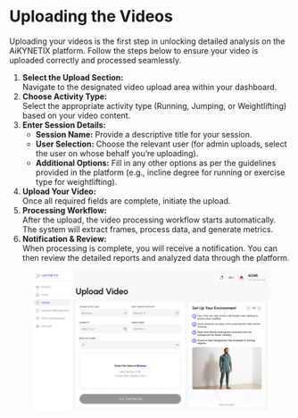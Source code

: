 # Uploading the Videos

Uploading your videos is the first step in unlocking detailed analysis on the AiKYNETIX platform. Follow the steps below to ensure your video is uploaded correctly and processed seamlessly.

1. **Select the Upload Section:**\
   Navigate to the designated video upload area within your dashboard.
2. **Choose Activity Type:**\
   Select the appropriate activity type (Running, Jumping, or Weightlifting) based on your video content.
3. **Enter Session Details:**
   * **Session Name:** Provide a descriptive title for your session.
   * **User Selection:** Choose the relevant user (for admin uploads, select the user on whose behalf you’re uploading).
   * **Additional Options:** Fill in any other options as per the guidelines provided in the platform (e.g., incline degree for running or exercise type for weightlifting).
4. **Upload Your Video:**\
   Once all required fields are complete, initiate the upload.
5. **Processing Workflow:**\
   After the upload, the video processing workflow starts automatically. The system will extract frames, process data, and generate metrics.
6. **Notification & Review:**\
   When processing is complete, you will receive a notification. You can then review the detailed reports and analyzed data through the platform.

<figure><img src="../.gitbook/assets/Video Upload.png" alt=""><figcaption></figcaption></figure>

